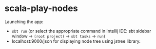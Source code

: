 # scala-play-nodes
Launching the app:
* `sbt run` (or select the appropriate command in Intellij IDE: sbt sidebar window -> `(root project)` -> `sbt tasks` -> `run`)
* localhost:9000/json for displaying node tree using jstree library.
